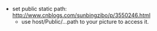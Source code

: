 * set public static path: http://www.cnblogs.com/sunbingzibo/p/3550246.html
  * use host/Public/...path to your picture to access it.

